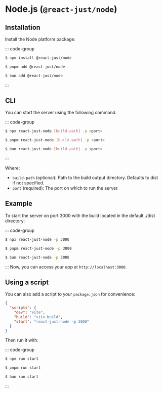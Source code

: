 # Node.js (`@react-just/node`)

## Installation

Install the Node platform package:

::: code-group

```bash [npm]
$ npm install @react-just/node
```

```bash [pnpm]
$ pnpm add @react-just/node
```

```bash [bun]
$ bun add @react-just/node
```

:::

## CLI

You can start the server using the following command:

::: code-group

```bash [npm]
$ npx react-just-node [build-path] -p <port>
```

```bash [pnpm]
$ pnpm react-just-node [build-path] -p <port>
```

```bash [bun]
$ bun react-just-node [build-path] -p <port>
```

:::

Where:

- `build-path` (optional): Path to the build output directory. Defaults to dist if not specified.
- `port` (required): The port on which to run the server.

## Example

To start the server on port 3000 with the build located in the default ./dist directory:

::: code-group

```bash [npm]
$ npx react-just-node -p 3000
```

```bash [pnpm]
$ pnpm react-just-node -p 3000
```

```bash [bun]
$ bun react-just-node -p 3000
```

:::
Now, you can access your app at `http://localhost:3000`.

## Using a script

You can also add a script to your `package.json` for convenience:

```json [package.json] {5}
{
  "scripts": {
    "dev": "vite",
    "build": "vite build",
    "start": "react-just-node -p 3000"
  }
}
```

Then run it with:

::: code-group

```bash [npm]
$ npm run start
```

```bash [pnpm]
$ pnpm run start
```

```bash [bun]
$ bun run start
```

:::

